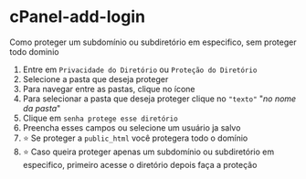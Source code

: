 # cPanel-add-login
Como proteger um subdomínio ou subdiretório em especifico, sem proteger todo dominio

1. Entre em ```Privacidade do Diretório``` ou ```Proteção do Diretório```
2. Selecione a pasta que deseja proteger
3. Para navegar entre as pastas, clique no ícone
4. Para selecionar a pasta que deseja proteger clique no ```"texto"``` "*no nome da pasta*"
5. Clique em ```senha protege esse diretório```
6. Preencha esses campos ou selecione um usuário ja salvo
7. ⭐ Se proteger a ```public_html``` você protegera todo o domínio
8. ⭐ Caso queira proteger apenas um subdomínio ou subdiretório em especifico, primeiro acesse o diretório depois faça a proteção


